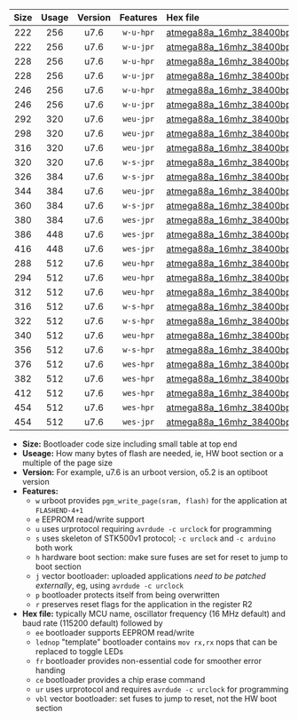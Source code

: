 |Size|Usage|Version|Features|Hex file|
|:-:|:-:|:-:|:-:|:--|
|222|256|u7.6|`w-u-hpr`|[atmega88a_16mhz_38400bps_ur.hex](https://raw.githubusercontent.com/stefanrueger/urboot/main//atmega88a_16mhz_38400bps_ur.hex)|
|222|256|u7.6|`w-u-jpr`|[atmega88a_16mhz_38400bps_ur_vbl.hex](https://raw.githubusercontent.com/stefanrueger/urboot/main//atmega88a_16mhz_38400bps_ur_vbl.hex)|
|228|256|u7.6|`w-u-hpr`|[atmega88a_16mhz_38400bps_lednop_ur.hex](https://raw.githubusercontent.com/stefanrueger/urboot/main//atmega88a_16mhz_38400bps_lednop_ur.hex)|
|228|256|u7.6|`w-u-jpr`|[atmega88a_16mhz_38400bps_lednop_ur_vbl.hex](https://raw.githubusercontent.com/stefanrueger/urboot/main//atmega88a_16mhz_38400bps_lednop_ur_vbl.hex)|
|246|256|u7.6|`w-u-hpr`|[atmega88a_16mhz_38400bps_lednop_fr_ur.hex](https://raw.githubusercontent.com/stefanrueger/urboot/main//atmega88a_16mhz_38400bps_lednop_fr_ur.hex)|
|246|256|u7.6|`w-u-jpr`|[atmega88a_16mhz_38400bps_lednop_fr_ur_vbl.hex](https://raw.githubusercontent.com/stefanrueger/urboot/main//atmega88a_16mhz_38400bps_lednop_fr_ur_vbl.hex)|
|292|320|u7.6|`weu-jpr`|[atmega88a_16mhz_38400bps_ee_ur_vbl.hex](https://raw.githubusercontent.com/stefanrueger/urboot/main//atmega88a_16mhz_38400bps_ee_ur_vbl.hex)|
|298|320|u7.6|`weu-jpr`|[atmega88a_16mhz_38400bps_ee_lednop_ur_vbl.hex](https://raw.githubusercontent.com/stefanrueger/urboot/main//atmega88a_16mhz_38400bps_ee_lednop_ur_vbl.hex)|
|316|320|u7.6|`weu-jpr`|[atmega88a_16mhz_38400bps_ee_lednop_fr_ur_vbl.hex](https://raw.githubusercontent.com/stefanrueger/urboot/main//atmega88a_16mhz_38400bps_ee_lednop_fr_ur_vbl.hex)|
|320|320|u7.6|`w-s-jpr`|[atmega88a_16mhz_38400bps_vbl.hex](https://raw.githubusercontent.com/stefanrueger/urboot/main//atmega88a_16mhz_38400bps_vbl.hex)|
|326|384|u7.6|`w-s-jpr`|[atmega88a_16mhz_38400bps_lednop_vbl.hex](https://raw.githubusercontent.com/stefanrueger/urboot/main//atmega88a_16mhz_38400bps_lednop_vbl.hex)|
|344|384|u7.6|`weu-jpr`|[atmega88a_16mhz_38400bps_ee_lednop_fr_ce_ur_vbl.hex](https://raw.githubusercontent.com/stefanrueger/urboot/main//atmega88a_16mhz_38400bps_ee_lednop_fr_ce_ur_vbl.hex)|
|360|384|u7.6|`w-s-jpr`|[atmega88a_16mhz_38400bps_lednop_fr_vbl.hex](https://raw.githubusercontent.com/stefanrueger/urboot/main//atmega88a_16mhz_38400bps_lednop_fr_vbl.hex)|
|380|384|u7.6|`wes-jpr`|[atmega88a_16mhz_38400bps_ee_vbl.hex](https://raw.githubusercontent.com/stefanrueger/urboot/main//atmega88a_16mhz_38400bps_ee_vbl.hex)|
|386|448|u7.6|`wes-jpr`|[atmega88a_16mhz_38400bps_ee_lednop_vbl.hex](https://raw.githubusercontent.com/stefanrueger/urboot/main//atmega88a_16mhz_38400bps_ee_lednop_vbl.hex)|
|416|448|u7.6|`wes-jpr`|[atmega88a_16mhz_38400bps_ee_lednop_fr_vbl.hex](https://raw.githubusercontent.com/stefanrueger/urboot/main//atmega88a_16mhz_38400bps_ee_lednop_fr_vbl.hex)|
|288|512|u7.6|`weu-hpr`|[atmega88a_16mhz_38400bps_ee_ur.hex](https://raw.githubusercontent.com/stefanrueger/urboot/main//atmega88a_16mhz_38400bps_ee_ur.hex)|
|294|512|u7.6|`weu-hpr`|[atmega88a_16mhz_38400bps_ee_lednop_ur.hex](https://raw.githubusercontent.com/stefanrueger/urboot/main//atmega88a_16mhz_38400bps_ee_lednop_ur.hex)|
|312|512|u7.6|`weu-hpr`|[atmega88a_16mhz_38400bps_ee_lednop_fr_ur.hex](https://raw.githubusercontent.com/stefanrueger/urboot/main//atmega88a_16mhz_38400bps_ee_lednop_fr_ur.hex)|
|316|512|u7.6|`w-s-hpr`|[atmega88a_16mhz_38400bps.hex](https://raw.githubusercontent.com/stefanrueger/urboot/main//atmega88a_16mhz_38400bps.hex)|
|322|512|u7.6|`w-s-hpr`|[atmega88a_16mhz_38400bps_lednop.hex](https://raw.githubusercontent.com/stefanrueger/urboot/main//atmega88a_16mhz_38400bps_lednop.hex)|
|340|512|u7.6|`weu-hpr`|[atmega88a_16mhz_38400bps_ee_lednop_fr_ce_ur.hex](https://raw.githubusercontent.com/stefanrueger/urboot/main//atmega88a_16mhz_38400bps_ee_lednop_fr_ce_ur.hex)|
|356|512|u7.6|`w-s-hpr`|[atmega88a_16mhz_38400bps_lednop_fr.hex](https://raw.githubusercontent.com/stefanrueger/urboot/main//atmega88a_16mhz_38400bps_lednop_fr.hex)|
|376|512|u7.6|`wes-hpr`|[atmega88a_16mhz_38400bps_ee.hex](https://raw.githubusercontent.com/stefanrueger/urboot/main//atmega88a_16mhz_38400bps_ee.hex)|
|382|512|u7.6|`wes-hpr`|[atmega88a_16mhz_38400bps_ee_lednop.hex](https://raw.githubusercontent.com/stefanrueger/urboot/main//atmega88a_16mhz_38400bps_ee_lednop.hex)|
|412|512|u7.6|`wes-hpr`|[atmega88a_16mhz_38400bps_ee_lednop_fr.hex](https://raw.githubusercontent.com/stefanrueger/urboot/main//atmega88a_16mhz_38400bps_ee_lednop_fr.hex)|
|454|512|u7.6|`wes-hpr`|[atmega88a_16mhz_38400bps_ee_lednop_fr_ce.hex](https://raw.githubusercontent.com/stefanrueger/urboot/main//atmega88a_16mhz_38400bps_ee_lednop_fr_ce.hex)|
|454|512|u7.6|`wes-jpr`|[atmega88a_16mhz_38400bps_ee_lednop_fr_ce_vbl.hex](https://raw.githubusercontent.com/stefanrueger/urboot/main//atmega88a_16mhz_38400bps_ee_lednop_fr_ce_vbl.hex)|

- **Size:** Bootloader code size including small table at top end
- **Useage:** How many bytes of flash are needed, ie, HW boot section or a multiple of the page size
- **Version:** For example, u7.6 is an urboot version, o5.2 is an optiboot version
- **Features:**
  + `w` urboot provides `pgm_write_page(sram, flash)` for the application at `FLASHEND-4+1`
  + `e` EEPROM read/write support
  + `u` uses urprotocol requiring `avrdude -c urclock` for programming
  + `s` uses skeleton of STK500v1 protocol; `-c urclock` and `-c arduino` both work
  + `h` hardware boot section: make sure fuses are set for reset to jump to boot section
  + `j` vector bootloader: uploaded applications *need to be patched externally*, eg, using `avrdude -c urclock`
  + `p` bootloader protects itself from being overwritten
  + `r` preserves reset flags for the application in the register R2
- **Hex file:** typically MCU name, oscillator frequency (16 MHz default) and baud rate (115200 default) followed by
  + `ee` bootloader supports EEPROM read/write
  + `lednop` "template" bootloader contains `mov rx,rx` nops that can be replaced to toggle LEDs
  + `fr` bootloader provides non-essential code for smoother error handing
  + `ce` bootloader provides a chip erase command
  + `ur` uses urprotocol and requires `avrdude -c urclock` for programming
  + `vbl` vector bootloader: set fuses to jump to reset, not the HW boot section
